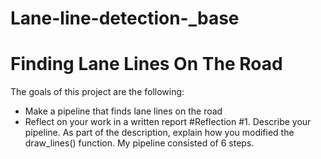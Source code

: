 # Lane-line-detection-_base
# Finding Lane Lines On The Road
The goals of this project are the following:
* Make a pipeline that finds lane lines on the road
* Reflect on your work in a written report
#Reflection
#1. Describe your pipeline. As part of the description, explain how you modified the draw_lines() function.
My pipeline consisted of 6 steps.
